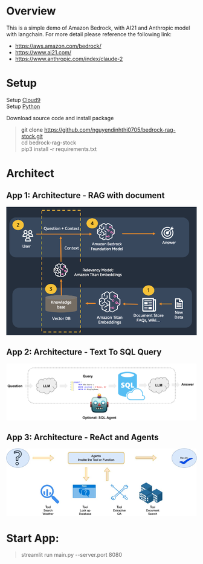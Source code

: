 # Overview
This is a simple demo of Amazon Bedrock, with AI21 and Anthropic model with langchain. For more detail please reference the following link: <br />
- <a href="https://aws.amazon.com/bedrock/" target="_blank">https://aws.amazon.com/bedrock/ </a>
- <a href="https://www.ai21.com/ " target="_blank">https://www.ai21.com/ </a>
- <a href="https://www.anthropic.com/index/claude-2" target="_blank">https://www.anthropic.com/index/claude-2 </a>

# Setup
 Setup <a href='https://docs.aws.amazon.com/cloud9/latest/user-guide/setting-up.html' target='_blank'> Cloud9 <a><br />
 Setup <a href='https://docs.python-guide.org/starting/install3/linux/' target='_blank'> Python <a><br />

 Download source code and install package <br />
 > git clone https://github.com/nguyendinhthi0705/bedrock-rag-stock.git <br />
 > cd bedrock-rag-stock <br />
 > pip3 install -r requirements.txt <br />

# Architect 
## App 1: Architecture - RAG with document
![Architecture 01](./images/architecture01.png)


## App 2: Architecture - Text To SQL Query 
![Architecture 02](./images/architecture02.png)


## App 3: Architecture - ReAct and Agents
![Architecture 02](./images/architecture03.jpg)
# Start App:
 >   streamlit run main.py --server.port 8080
    